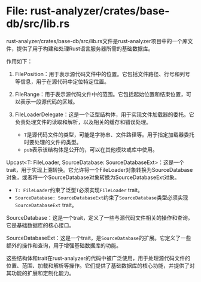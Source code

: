 # File: rust-analyzer/crates/base-db/src/lib.rs

rust-analyzer/crates/base-db/src/lib.rs文件是rust-analyzer项目中的一个库文件，提供了用于构建和处理Rust语言服务器所需的基础数据库。

作用如下：

1. FilePosition：用于表示源代码文件中的位置。它包括文件路径、行号和列号等信息，用于在源代码中定位特定位置。

2. FileRange：用于表示源代码文件中的范围。它包括起始位置和结束位置，可以表示一段源代码的区域。

3. FileLoaderDelegate<T>：这是一个泛型结构体，用于实现文件加载器的委托。它负责处理文件的读取和解析，以及相关的缓存和错误处理。

   - `T`是源代码文件的类型，可能是字符串、文件路径等。用于指定加载器委托时要处理的文件的类型。
   - `pub`表示该结构体是公开的，可以在其他模块或库中使用。

Upcast<T: FileLoader, SourceDatabase: SourceDatabaseExt>：这是一个trait，用于实现上溯转换。它允许将一个FileLoader对象转换为SourceDatabase对象，或者将一个SourceDatabase对象转换为SourceDatabaseExt对象。

   - `T: FileLoader`约束了泛型`T`必须实现`FileLoader` trait。
   - `SourceDatabase: SourceDatabaseExt`约束了`SourceDatabase`类型必须实现`SourceDatabaseExt` trait。

SourceDatabase：这是一个trait，定义了一些与源代码文件相关的操作和查询。它是基础数据库的核心接口。

SourceDatabaseExt：这是一个trait，是`SourceDatabase`的扩展。它定义了一些额外的操作和查询，用于增强基础数据库的功能。

这些结构体和trait在rust-analyzer的代码中被广泛使用，用于处理源代码文件的位置、范围、加载和解析等操作。它们提供了基础数据库的核心功能，并提供了对其功能的扩展和定制化能力。

